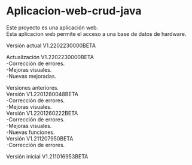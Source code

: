 # Aplicacion-web-crud-java
Este proyecto es una aplicación web.<br>
Esta aplicacion web permite el acceso a una base de datos de hardware.<br>

Versión actual V1.2202230000BETA

Actualización V1.2202230000BETA<br>
-Corrección de errores.<br>
-Mejoras visuales.<br>
-Nuevas mejoradas.<br>

Versiones anteriores.<br>
Versión V1.2201280048BETA<br>
-Corrección de errores.<br>
-Mejoras visuales.<br>
Versión V1.2201260222BETA<br>
-Corrección de errores.<br>
-Mejoras visuales.<br>
-Nuevas funciones.<br>
Versión V1.211207950BETA<br>
-Corrección de errores.<br>

Versión inicial V1.211016953BETA
